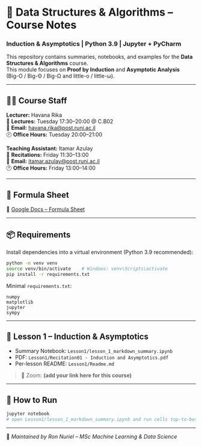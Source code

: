 # 📘 Data Structures & Algorithms – Course Notes
### Induction & Asymptotics | Python 3.9 | Jupyter + PyCharm

This repository contains summaries, notebooks, and examples for the **Data Structures & Algorithms** course.  
This module focuses on **Proof by Induction** and **Asymptotic Analysis**  
(Big-O / Big-Θ / Big-Ω and little-o / little-ω).

---

## 👩‍🏫 Course Staff

**Lecturer:** Havana Rika  
📅 **Lectures:** Tuesday 17:30–20:00 @ C.B02  
📧 **Email:** [havana.rika@post.runi.ac.il](mailto:havana.rika@post.runi.ac.il)  
🕗 **Office Hours:** Tuesday 20:00–21:00  

**Teaching Assistant:** Itamar Azulay  
📅 **Recitations:** Friday 11:30–13:00  
📧 **Email:** [itamar.azulay@post.runi.ac.il](mailto:Itamar.azulay@post.runi.ac.il)  
🕐 **Office Hours:** Friday 13:00–14:00  

---

## 📄 Formula Sheet
🧮 [Google Docs – Formula Sheet](https://docs.google.com/document/d/1__9x8afyb_Viae0k8fEdsnkmm68wfOgwNnlh5RNrDuE/edit?usp=sharing)

---

## 📦 Requirements
Install dependencies into a virtual environment (Python 3.9 recommended):

```bash
python -m venv venv
source venv/bin/activate    # Windows: venv\Scripts\activate
pip install -r requirements.txt
```

Minimal `requirements.txt`:
```text
numpy
matplotlib
jupyter
sympy
```

---

## 📂 Lesson 1 – Induction & Asymptotics
- Summary Notebook: `Lesson1/lesson_1_markdown_summary.ipynb`
- PDF: `Lesson1/Recitation01 - Induction and Asymptotics.pdf`
- Per-lesson README: `Lesson1/Readme.md`

> 🔗 Zoom: **(add your link here for this course)**

---

## 🧭 How to Run
```bash
jupyter notebook
# open Lesson1/lesson_1_markdown_summary.ipynb and run cells top-to-bottom
```

---

📅 *Maintained by Ron Nuriel – MSc Machine Learning & Data Science*
